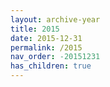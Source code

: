 ```yaml
---
layout: archive-year
title: 2015
date: 2015-12-31
permalink: /2015
nav_order: -20151231
has_children: true
---
```

